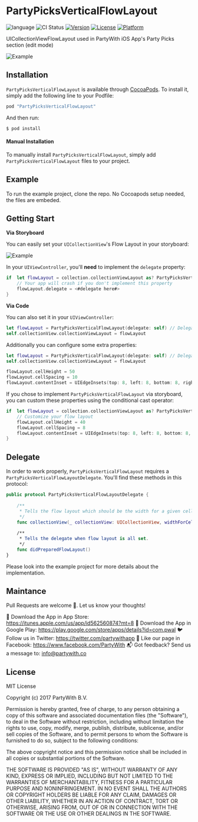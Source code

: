 # PartyPicksVerticalFlowLayout
![language](https://img.shields.io/badge/Language-%20Swift%20-orange.svg)
![CI Status](https://img.shields.io/badge/build-passing-brightgreen.svg)
[![Version](https://img.shields.io/cocoapods/v/PartyPicksVerticalFlowLayout.svg?style=flat)](http://cocoapods.org/pods/PartyPicksVerticalFlowLayout)
[![License](https://img.shields.io/cocoapods/l/PartyPicksVerticalFlowLayout.svg?style=flat)](http://cocoapods.org/pods/PartyPicksVerticalFlowLayout)
[![Platform](https://img.shields.io/cocoapods/p/PartyPicksVerticalFlowLayout.svg?style=flat)](http://cocoapods.org/pods/PartyPicksVerticalFlowLayout)

UICollectionViewFlowLayout used in PartyWith iOS App's Party Picks section (edit mode)

<img src="http://felipe.ricieri.me/pods/partypicksverticalflowlayout.png" alt="Example">

## Installation

`PartyPicksVerticalFlowLayout` is available through [CocoaPods](http://cocoapods.org). To install it, simply add the following line to your Podfile:

```swift
pod "PartyPicksVerticalFlowLayout"
```

And then run:

`$ pod install`

#### Manual Installation

To manually install `PartyPicksVerticalFlowLayout`, simply add `PartyPicksVerticalFlowLayout` files to your project.

## Example

To run the example project, clone the repo. No Cocoapods setup needed, the files are embeded.

## Getting Start

**Via Storyboard**

You can easily set your `UICollectionView`'s Flow Layout in your storyboard:

<img src="http://felipe.ricieri.me/pods/partypicksverticalflowlayout_storyboard.png" alt="Example">

In your `UIViewController`, you'll **need** to implement the `delegate` property:

```swift
if  let flowLayout = collection.collectionViewLayout as? PartyPicksVerticalFlowLayout {
    // Your app will crash if you don't implement this property
    flowLayout.delegate = <#delegate here#>
}
```

**Via Code**

You can also set it in your `UIViewController`:

```swift
let flowLayout = PartyPicksVerticalFlowLayout(delegate: self) // Delegate is required
self.collectionView.collectionViewLayout = flowLayout
```

Additionally you can configure some extra properties:

```swift
let flowLayout = PartyPicksVerticalFlowLayout(delegate: self) // Delegate is required
self.collectionView.collectionViewLayout = flowLayout

flowLayout.cellHeight = 50
flowLayout.cellSpacing = 10
flowLayout.contentInset = UIEdgeInsets(top: 8, left: 8, bottom: 8, right: 8)
```

If you chose to implement `PartyPicksVerticalFlowLayout` via storyboard, you can custom these properties using the conditional cast operator:

```swift
if  let flowLayout = collection.collectionViewLayout as? PartyPicksVerticalFlowLayout {
    // Customize your flow layout
    flowLayout.cellHeight = 40
    flowLayout.cellSpacing = 8
    flowLayout.contentInset = UIEdgeInsets(top: 8, left: 8, bottom: 8, right: 8)
}
```

## Delegate

In order to work properly, `PartyPicksVerticalFlowLayout` requires a `PartyPicksVerticalFlowLayoutDelegate`. You'll find these methods in this protocol:

```swift
public protocol PartyPicksVerticalFlowLayoutDelegate {
    
    /**
     * Tells the flow layout which should be the width for a given cell.
     */
    func collectionView(_ collectionView: UICollectionView, widthForCellAt indexPath: IndexPath, withHeight height: CGFloat) -> CGFloat
    
    /**
     * Tells the delegate when flow layout is all set.
     */
    func didPreparedFlowLayout()
}
```

Please look into the example project for more details about the implementation.

## Maintance

Pull Requests are welcome 🙂. Let us know your thoughts!

🍎 Download the App in App Store: https://itunes.apple.com/us/app/id562560874?mt=8
🤖 Download the App in Google Play: https://play.google.com/store/apps/details?id=com.pwal
🐦 Follow us in Twitter: https://twitter.com/partywithapp
👤 Like our page in Facebook: https://www.facebook.com/PartyWith
📬 Got feedback? Send us a message to: info@partywith.co

## License

MIT License

Copyright (c) 2017 PartyWith B.V.

Permission is hereby granted, free of charge, to any person obtaining a copy
of this software and associated documentation files (the "Software"), to deal
in the Software without restriction, including without limitation the rights
to use, copy, modify, merge, publish, distribute, sublicense, and/or sell
copies of the Software, and to permit persons to whom the Software is
furnished to do so, subject to the following conditions:

The above copyright notice and this permission notice shall be included in all
copies or substantial portions of the Software.

THE SOFTWARE IS PROVIDED "AS IS", WITHOUT WARRANTY OF ANY KIND, EXPRESS OR
IMPLIED, INCLUDING BUT NOT LIMITED TO THE WARRANTIES OF MERCHANTABILITY,
FITNESS FOR A PARTICULAR PURPOSE AND NONINFRINGEMENT. IN NO EVENT SHALL THE
AUTHORS OR COPYRIGHT HOLDERS BE LIABLE FOR ANY CLAIM, DAMAGES OR OTHER
LIABILITY, WHETHER IN AN ACTION OF CONTRACT, TORT OR OTHERWISE, ARISING FROM,
OUT OF OR IN CONNECTION WITH THE SOFTWARE OR THE USE OR OTHER DEALINGS IN THE
SOFTWARE.
